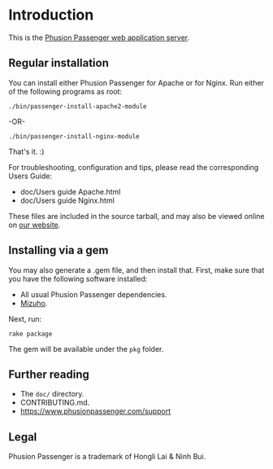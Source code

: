 # Introduction

This is the [Phusion Passenger web application server](https://www.phusionpassenger.com/).

## Regular installation

You can install either Phusion Passenger for Apache or for Nginx. Run either of
the following programs as root:

    ./bin/passenger-install-apache2-module

-OR-

    ./bin/passenger-install-nginx-module

That's it. :)

For troubleshooting, configuration and tips, please read the corresponding Users Guide:

 * doc/Users guide Apache.html
 * doc/Users guide Nginx.html

These files are included in the source tarball, and may also be viewed online on [our website](https://www.phusionpassenger.com/support).

## Installing via a gem

You may also generate a .gem file, and then install that. First, make sure that you have the following software installed:

 * All usual Phusion Passenger dependencies.
 * [Mizuho](https://github.com/FooBarWidget/mizuho).

Next, run:

    rake package

The gem will be available under the `pkg` folder.

## Further reading

 * The `doc/` directory.
 * CONTRIBUTING.md.
 * https://www.phusionpassenger.com/support

## Legal

Phusion Passenger is a trademark of Hongli Lai & Ninh Bui.
